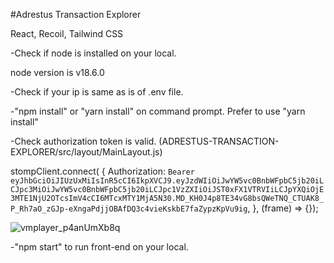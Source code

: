 #Adrestus Transaction Explorer

React, Recoil, Tailwind CSS

-Check if node is installed on your local.

 node version is v18.6.0

-Check if your ip is same as is of .env file.

-"npm install" or "yarn install" on command prompt. Prefer to use "yarn install"

-Check authorization token is valid. (ADRESTUS-TRANSACTION-EXPLORER/src/layout/MainLayout.js) 

 stompClient.connect(
      {
        Authorization: `Bearer eyJhbGciOiJIUzUxMiIsInR5cCI6IkpXVCJ9.eyJzdWIiOiJwYW5vc0BnbWFpbC5jb20iLCJpc3MiOiJwYW5vc0BnbWFpbC5jb20iLCJpc1VzZXIiOiJST0xFX1VTRVIiLCJpYXQiOjE3MTE1NjU2OTcsImV4cCI6MTcxMTY1MjA5N30.MD_KH0J4p8TE34vG8bsQWeTNQ_CTUAK8_P_Rh7aO_zGJp-eXngaPdjjOBAfDQ3c4vieKskbE7faZypzKpVu9ig`,
      },
      (frame) => {});

![vmplayer_p4anUmXb8q](https://github.com/Adrestus-net/Adrestus-Transaction-Explorer/assets/143029467/385bfb94-fbdb-4066-b47b-cdd2575d9711)

-"npm start" to run front-end on your local.




